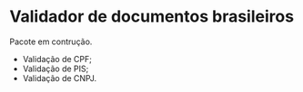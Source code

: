 # Validador de documentos brasileiros

Pacote em contrução.

- Validação de CPF;
- Validação de PIS;
- Validação de CNPJ.
